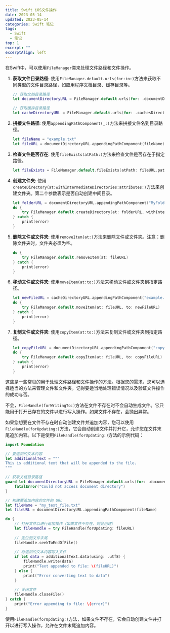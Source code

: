 ```yaml
---
title: Swift iOS文件操作
date: 2023-05-14
updated: 2023-05-14
categories: Swift 笔记
tags:
  - Swift
  - 笔记
top: 1
excerpt: ""
excerptAlign: left
---
```


在Swift中，可以使用`FileManager`类来处理文件路径和文件操作。

1. **获取文件目录路径**:
   使用`FileManager.default.urls(for:in:)`方法来获取不同类型的文件目录路径，如应用程序文档目录、缓存目录等。

   ```swift
   // 获取文档目录路径
   let documentDirectoryURL = FileManager.default.urls(for: .documentDirectory, in: .userDomainMask)[0]

   // 获取缓存目录路径
   let cacheDirectoryURL = FileManager.default.urls(for: .cachesDirectory, in: .userDomainMask)[0]
   ```

2. **拼接文件路径**:
   使用`appendingPathComponent(_:)`方法来拼接文件名到目录路径。

   ```swift
   let fileName = "example.txt"
   let fileURL = documentDirectoryURL.appendingPathComponent(fileName)
   ```

3. **检查文件是否存在**:
   使用`fileExists(atPath:)`方法来检查文件是否存在于指定路径。

   ```swift
   let fileExists = FileManager.default.fileExists(atPath: fileURL.path)
   ```

4. **创建文件夹**:
   使用`createDirectory(at:withIntermediateDirectories:attributes:)`方法来创建文件夹。第二个参数表示是否自动创建中间目录。

   ```swift
   let folderURL = documentDirectoryURL.appendingPathComponent("MyFolder")
   do {
       try FileManager.default.createDirectory(at: folderURL, withIntermediateDirectories: true, attributes: nil)
   } catch {
       print(error)
   }
   ```

5. **删除文件或文件夹**:
   使用`removeItem(at:)`方法来删除文件或文件夹。注意：删除文件夹时，文件夹必须为空。

   ```swift
   do {
       try FileManager.default.removeItem(at: fileURL)
   } catch {
       print(error)
   }
   ```

6. **移动文件或文件夹**:
   使用`moveItem(at:to:)`方法来移动文件或文件夹到指定路径。

   ```swift
   let newFileURL = cacheDirectoryURL.appendingPathComponent("example.txt")
   do {
       try FileManager.default.moveItem(at: fileURL, to: newFileURL)
   } catch {
       print(error)
   }
   ```

7. **复制文件或文件夹**:
   使用`copyItem(at:to:)`方法来复制文件或文件夹到指定路径。

   ```swift
   let copyFileURL = documentDirectoryURL.appendingPathComponent("copy_example.txt")
   do {
       try FileManager.default.copyItem(at: fileURL, to: copyFileURL)
   } catch {
       print(error)
   }
   ```

这些是一些常见的用于处理文件路径和文件操作的方法。根据您的需求，您可以选择适当的方法来管理文件和文件夹。记得要适当地处理错误情况以及验证文件操作的成功与否。

不会，`FileHandle(forWritingTo:)`方法在文件不存在时不会自动生成文件。它只能用于打开已存在的文件以进行写入操作。如果文件不存在，会抛出异常。

如果您想要在文件不存在时自动创建文件并追加内容，您可以使用`FileHandle(forUpdating:)`方法，它会自动创建文件并打开它，允许您在文件末尾追加内容。以下是使用`FileHandle(forUpdating:)`方法的示例代码：

```swift
import Foundation

// 要追加的文本内容
let additionalText = """
This is additional text that will be appended to the file.
"""

// 获取文档目录路径
guard let documentDirectoryURL = FileManager.default.urls(for: .documentDirectory, in: .userDomainMask).first else {
    fatalError("Could not access document directory")
}

// 构建要追加内容的文件的 URL
let fileName = "my_text_file.txt"
let fileURL = documentDirectoryURL.appendingPathComponent(fileName)

do {
    // 打开文件以进行追加操作（如果文件不存在，则会创建）
    let fileHandle = try FileHandle(forUpdating: fileURL)
    
    // 定位到文件末尾
    fileHandle.seekToEndOfFile()
    
    // 将追加的文本内容写入文件
    if let data = additionalText.data(using: .utf8) {
        fileHandle.write(data)
        print("Text appended to file: \(fileURL)")
    } else {
        print("Error converting text to data")
    }
    
    // 关闭文件
    fileHandle.closeFile()
} catch {
    print("Error appending to file: \(error)")
}
```

使用`FileHandle(forUpdating:)`方法，如果文件不存在，它会自动创建文件并打开以进行写入操作，允许在文件末尾追加内容。